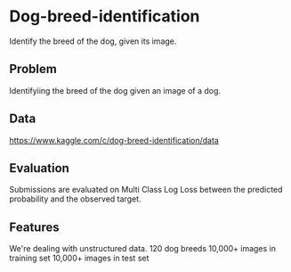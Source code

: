 # Dog-breed-identification
Identify the breed of the dog, given its image.
## Problem
Identifyiing the breed of the dog given an image of a dog.

## Data
https://www.kaggle.com/c/dog-breed-identification/data

## Evaluation
Submissions are evaluated on Multi Class Log Loss between the predicted probability and the observed target.

## Features
We're dealing with unstructured data. 
120 dog breeds
10,000+ images in training set
10,000+ images in test set
